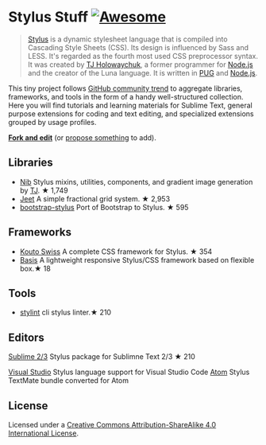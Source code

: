 # Stylus Stuff [![Awesome](https://cdn.rawgit.com/sindresorhus/awesome/d7305f38d29fed78fa85652e3a63e154dd8e8829/media/badge.svg)](https://github.com/sindresorhus/awesome)

> [Stylus](http://stylus-lang.com) is a dynamic stylesheet language that is compiled into Cascading Style Sheets (CSS). Its design is influenced by Sass and LESS. It's regarded as the fourth most used CSS preprocessor syntax.  It was created by [TJ Holowaychuk](https://github.com/tj), a former programmer for [Node.js](https://nodejs.org) and the creator of the Luna language. It is written in [PUG](https://pugjs.org/) and [Node.js](https://nodejs.org/).

This tiny project follows [GitHub community trend](https://github.com/bayandin/awesome-awesomeness) to aggregate libraries, frameworks, and tools in the form of a handy well-structured collection. Here you will find tutorials and learning materials for Sublime Text, general purpose extensions for coding and text editing, and specialized extensions grouped by usage profiles.


**[Fork and edit](https://github.com/acidjazz/awesome-stylus/edit/master/README.md)** (or [propose something](https://github.com/acidjazz/awesome-stylus/issues/new) to add).

## Libraries


- [Nib](http://tj.github.io/nib/) Stylus mixins, utilities, components, and gradient image generation by [TJ](https://github.com/tj).  ★ 1,749
- [Jeet](https://github.com/mojotech/jeet) A simple fractional grid system. ★ 2,953
- [bootstrap-stylus](https://github.com/maxmx/bootstrap-stylus) Port of Bootstrap to Stylus. ★ 595

## Frameworks

- [Kouto Swiss](http://kouto-swiss.io/) A complete CSS framework for Stylus. ★ 354
- [Basis](https://getbasis.github.io/) A lightweight responsive Stylus/CSS framework based on flexible box.★ 18 

## Tools 

- [stylint](https://simenb.github.io/stylint/) cli stylus linter.★ 210


## Editors

[Sublime 2/3](https://github.com/billymoon/Stylus) Stylus package for Sublimne Text 2/3 ★ 210

[Visual Studio](https://github.com/d4rkr00t/language-stylus) Stylus language support for Visual Studio Code
[Atom](https://atom.io/packages/stylus) Stylus TextMate bundle converted for Atom

## License

Licensed under a <a rel="license" href="http://creativecommons.org/licenses/by-sa/4.0/">Creative Commons Attribution-ShareAlike 4.0 International License</a>.
